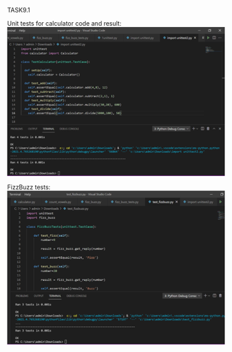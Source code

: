 TASK9.1

Unit tests for calculator code and result:
<img src="screenshots/1.png">

FizzBuzz tests:
<img src="screenshots/2.png">
